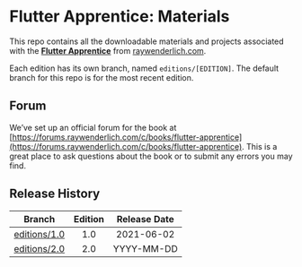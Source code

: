 # Flutter Apprentice: Materials

This repo contains all the downloadable materials and projects associated with the **[Flutter Apprentice](http://raywenderlich.com/books/flutter-apprentice/)** from [raywenderlich.com](https://www.raywenderlich.com).

Each edition has its own branch, named `editions/[EDITION]`. The default branch for this repo is for the most recent edition.

## Forum

We’ve set up an official forum for the book at [https://forums.raywenderlich.com/c/books/flutter-apprentice](https://forums.raywenderlich.com/c/books/flutter-apprentice). This is a great place to ask questions about the book or to submit any errors you may find.

## Release History

| Branch                                                                            | Edition | Release Date |
| --------------------------------------------------------------------------------- |:-------:|:------------:|
| [editions/1.0](https://github.com/raywenderlich/flta-materials/tree/editions/1.0) | 1.0     | 2021-06-02   |
| [editions/2.0](https://github.com/raywenderlich/flta-materials/tree/editions/2.0) | 2.0     | YYYY-MM-DD   |